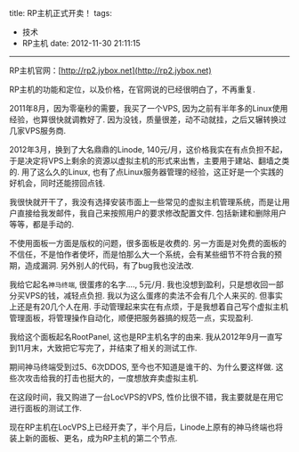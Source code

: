 title: RP主机正式开卖！
tags:
  - 技术
  - RP主机
date: 2012-11-30 21:11:15
---

RP主机官网：[http://rp2.jybox.net](http://rp2.jybox.net)

RP主机的功能和定位，以及价格，在官网说的已经很明白了，不再重复.

2011年8月，因为零毫秒的需要，我买了一个VPS, 因为之前有半年多的Linux使用经验，也算很快就调教好了. 因为没钱，质量很差，动不动就挂，之后又辗转换过几家VPS服务商.

2012年3月，换到了大名鼎鼎的Linode, 140元/月，这价格我实在有点负担不起，于是决定将VPS上剩余的资源以虚拟主机的形式来出售，主要用于建站、翻墙之类的. 用了这么久的Linux, 也有了点Linux服务器管理的经验，这正好是一个实践的好机会，同时还能捞回点钱.

我很快就开干了，我没有选择安装市面上一些常见的虚拟主机管理系统，而是让用户直接给我发邮件，我自己来按照用户的要求修改配置文件. 包括新建和删除用户等等，都是手动的.

不使用面板一方面是版权的问题，很多面板是收费的. 另一方面是对免费的面板的不信任，不是怕作者使坏，而是怕那么大一个系统，会有某些细节不符合我的预期，造成漏洞. 另外别人的代码，有了bug我也没法改.

我给它起名`神马终端`, 很蛋疼的名字&#8230;., 5元/月. 我也没想到盈利，只是想收回一部分买VPS的钱，减轻点负担. 我以为这么蛋疼的卖法不会有几个人来买的. 但事实上还是有20几个人在用. 手动管理起来实在有点烦，于是我想着自己写个虚拟主机管理面板，将管理操作自动化，顺便把服务器搞的规范一点，实现盈利.

我给这个面板起名RootPanel, 这也是RP主机名字的由来.  我从2012年9月一直写到11月末，大致把它写完了，并结束了相关的测试工作.

期间神马终端受到过5、6次DDOS, 至今也不知道是谁干的、为什么要这样做. 这些次攻击给我的打击也挺大的，一度想放弃卖虚拟主机.

在这段时间，我又购进了一台LocVPS的VPS, 性价比很不错，我主要就是在用它进行面板的测试工作.

现在RP主机在LocVPS上已经开卖了，半个月后，Linode上原有的神马终端也将装上新的面板、更名，成为RP主机的第二个节点.